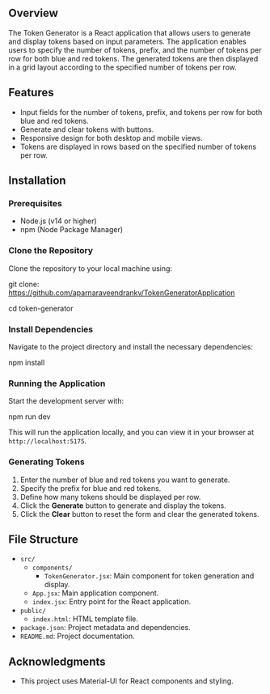 
## Overview

The Token Generator is a React application that allows users to generate and display tokens based on input parameters. The application enables users to specify the number of tokens, prefix, and the number of tokens per row for both blue and red tokens. The generated tokens are then displayed in a grid layout according to the specified number of tokens per row.

## Features

- Input fields for the number of tokens, prefix, and tokens per row for both blue and red tokens.
- Generate and clear tokens with buttons.
- Responsive design for both desktop and mobile views.
- Tokens are displayed in rows based on the specified number of tokens per row.

## Installation

### Prerequisites

- Node.js (v14 or higher)
- npm (Node Package Manager)

### Clone the Repository

Clone the repository to your local machine using:


git clone: https://github.com/aparnaraveendrankv/TokenGeneratorApplication

cd token-generator


### Install Dependencies

Navigate to the project directory and install the necessary dependencies:


npm install


### Running the Application

Start the development server with:

npm run dev

This will run the application locally, and you can view it in your browser at `http://localhost:5175`.

### Generating Tokens

1. Enter the number of blue and red tokens you want to generate.
2. Specify the prefix for blue and red tokens.
3. Define how many tokens should be displayed per row.
4. Click the **Generate** button to generate and display the tokens.
5. Click the **Clear** button to reset the form and clear the generated tokens.

## File Structure

- `src/`
  - `components/`
    - `TokenGenerator.jsx`: Main component for token generation and display.
  - `App.jsx`: Main application component.
  - `index.jsx`: Entry point for the React application.
- `public/`
  - `index.html`: HTML template file.
- `package.json`: Project metadata and dependencies.
- `README.md`: Project documentation.



## Acknowledgments

- This project uses Material-UI for React components and styling.


